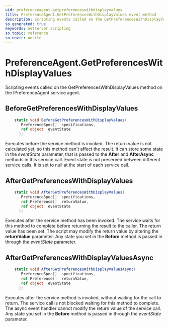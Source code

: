 ```yaml
---
uid: preferenceagent-getpreferenceswithdisplayvalues
title: PreferenceAgent.GetPreferencesWithDisplayValues event method
description: Scripting events called on the GetPreferencesWithDisplayValues method on the PreferenceAgent service agent.
so.generated: true
keywords: netserver scripting
so.topic: reference
so.envir: onsite
---
```

# PreferenceAgent.GetPreferencesWithDisplayValues

Scripting events called on the <see cref='M:IPreferenceAgent.GetPreferencesWithDisplayValues'>GetPreferencesWithDisplayValues</see> method on the <see cref='IPreferenceAgent'>IPreferenceAgent</see>  service agent.

## BeforeGetPreferencesWithDisplayValues
```cs
    static void BeforeGetPreferencesWithDisplayValues(
       PreferenceSpec[]  specifications,
       ref object  eventState
      );
```
Executes before the service method is invoked.
The return value is not calculated yet, so this method can't affect the result.
It can store some state in the *eventState* parameter, that is passed to the **After** and **AfterAsync** methods in this service call.
Event state is not preserved between different service calls. It is set to null at the start of each service call.
## AfterGetPreferencesWithDisplayValues
```cs
    static void AfterGetPreferencesWithDisplayValues(
       PreferenceSpec[]  specifications,
       ref Preference[]  returnValue,
       ref object  eventState
      );
```
Executes after the service method has been invoked. The service waits for this method to complete before returning the result to the caller.
The return value has been set. The script may modify the return value by altering the **returnValue** parameter.
Any state you set in the **Before** method is passed in through the *eventState* parameter.
## AfterGetPreferencesWithDisplayValuesAsync
```cs
    static void AfterGetPreferencesWithDisplayValuesAsync(
       PreferenceSpec[]  specifications,
       ref Preference[]  returnValue,
       ref object  eventState
      );
```
Executes after the service method is invoked, without waiting for the call to return.
The service call is not blocked waiting for this method to complete.
The async event handler cannot modify the return value of the service call.
Any state you set in the **Before** method is passed in through the *eventState* parameter.

